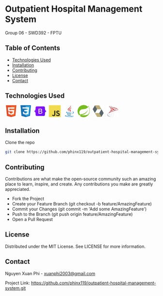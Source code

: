 # Outpatient Hospital Management System

Group 06 - SWD392 - FPTU

## Table of Contents

- [Technologies Used](#technologies-used)
- [Installation](#installation)
- [Contributing](#contributing)
- [License](#license)
- [Contact](#contact)
<!--
- [Usage](#usage)
-->

## Technologies Used

<div>
  <img src="https://github.com/devicons/devicon/blob/master/icons/html5/html5-original.svg" title="HTML5" alt="HTML" width="40" height="40"/>&nbsp;
  <img src="https://github.com/devicons/devicon/blob/master/icons/css3/css3-original.svg"  title="CSS3" alt="CSS" width="40" height="40"/>&nbsp;
  <img src="https://github.com/devicons/devicon/blob/master/icons/bootstrap/bootstrap-original.svg"  title="Bootstrap" alt="Bootstrap" width="40" height="40"/>&nbsp;
  <img src="https://github.com/devicons/devicon/blob/master/icons/javascript/javascript-original.svg" title="JavaScript" alt="JavaScript" width="40" height="40"/>&nbsp;
  <img src="https://github.com/devicons/devicon/blob/master/icons/java/java-original.svg" title="Java" alt="Java" width="40" height="40"/>&nbsp;
  <img src="https://github.com/devicons/devicon/blob/master/icons/spring/spring-original.svg" title="Spring" alt="Spring" width="40" height="40"/>&nbsp;
  <img src="https://github.com/devicons/devicon/blob/master/icons/hibernate/hibernate-original.svg" title="Hibernate" alt="Hibernate" width="40" height="40"/>&nbsp;
  <img src="https://github.com/devicons/devicon/blob/master/icons/microsoftsqlserver/microsoftsqlserver-original.svg" title="MSSQL"  alt="MSSQL" width="40" height="40"/>&nbsp;
</div>

## Installation

Clone the repo
 
```sh
git clone https://github.com/phinx119/outpatient-hospital-management-system.git
```

<!--
## Usage

To build project, run:

```sh
node app.js
```
or
```sh
python app.py
```
-->

## Contributing

Contributions are what make the open-source community such an amazing place to learn, inspire, and create. Any contributions you make are greatly appreciated.

- Fork the Project
- Create your Feature Branch (git checkout -b feature/AmazingFeature)
- Commit your Changes (git commit -m 'Add some AmazingFeature')
- Push to the Branch (git push origin feature/AmazingFeature)
- Open a Pull Request

## License
Distributed under the MIT License. See LICENSE for more information.

## Contact
Nguyen Xuan Phi - xuanphi2003@gmail.com

Project Link: https://github.com/phinx119/outpatient-hospital-management-system.git
